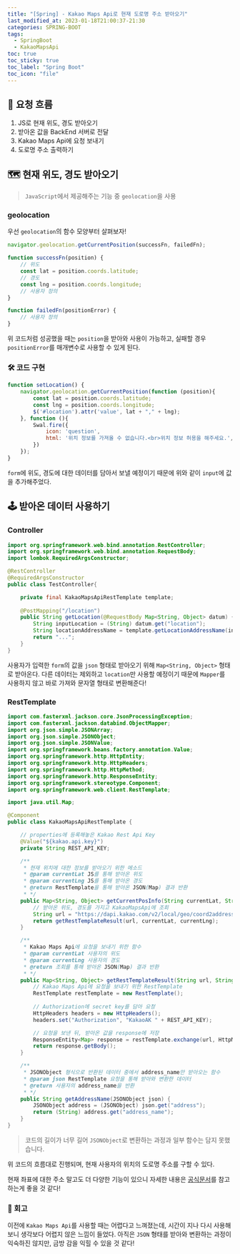 ```yaml
---
title: "[Spring] - Kakao Maps Api로 현재 도로명 주소 받아오기"
last_modified_at: 2023-01-18T21:00:37-21:30
categories: SPRING-BOOT
tags:
  - SpringBoot
  - KakaoMapsApi
toc: true
toc_sticky: true
toc_label: "Spring Boot"
toc_icon: "file"
---
```


## 💨 요청 흐름

1. JS로 현재 위도, 경도 받아오기
2. 받아온 값을 BackEnd 서버로 전달
3. Kakao Maps Api에 요청 보내기
4. 도로명 주소 출력하기

## 🗺️ 현재 위도, 경도 받아오기

> `JavaScript`에서 제공해주는 기능 중 `geolocation`을 사용

### geolocation

우선 `geolocation`의 함수 모양부터 살펴보자!

```javascript
navigator.geolocation.getCurrentPosition(successFn, failedFn);

function successFn(position) {
    // 위도
    const lat = position.coords.latitude;
    // 경도
    const lng = position.coords.longitude;
    // 사용자 정의
}

function failedFn(positionError) {
    // 사용자 정의
}
```

위 코드처럼 성공했을 때는 `position`을 받아와 사용이 가능하고, 실패할 경우 `positionError`를 매개변수로 사용할 수 있게 된다. 

### 🛠️ 코드 구현

```javascript
function setLocation() {
    navigator.geolocation.getCurrentPosition(function (position){
        const lat = position.coords.latitude;
        const lng = position.coords.longitude;
        $('#location').attr('value', lat + "," + lng);
    }, function (){
        Swal.fire({
            icon: 'question',
            html: '위치 정보를 가져올 수 없습니다.<br>위치 정보 허용을 해주세요.',
        })
    });
}
```

`form`에 위도, 경도에 대한 데이터를 담아서 보낼 예정이기 때문에 위와 같이 `input`에 값을 추가해주었다.

## 🕹️ 받아온 데이터 사용하기

### Controller

```java
import org.springframework.web.bind.annotation.RestController;
import org.springframework.web.bind.annotation.RequestBody;
import lombok.RequiredArgsConstructor;

@RestController
@RequiredArgsConstructor
public class TestController{

    private final KakaoMapsApiRestTemplate template;
    
    @PostMapping("/location")
    public String getLocation(@RequestBody Map<String, Object> datum) {
        String inputLocation = (String) datum.get("location");
        String locationAddressName = template.getLocationAddressName(inputLocation);
        return "...";
    }
}
```

사용자가 입력한 `form`의 값을 `json` 형태로 받아오기 위해 `Map<String, Object>` 형태로 받아온다.
다른 데이터는 제외하고 `location`만 사용할 예정이기 때문에 `Mapper`를 사용하지 않고 바로 가져와 문자열 형태로 변환해준다!

### RestTemplate

```java
import com.fasterxml.jackson.core.JsonProcessingException;
import com.fasterxml.jackson.databind.ObjectMapper;
import org.json.simple.JSONArray;
import org.json.simple.JSONObject;
import org.json.simple.JSONValue;
import org.springframework.beans.factory.annotation.Value;
import org.springframework.http.HttpEntity;
import org.springframework.http.HttpHeaders;
import org.springframework.http.HttpMethod;
import org.springframework.http.ResponseEntity;
import org.springframework.stereotype.Component;
import org.springframework.web.client.RestTemplate;

import java.util.Map;

@Component
public class KakaoMapsApiRestTemplate {

    // properties에 등록해놓은 Kakao Rest Api Key
    @Value("${kakao.api.key}")
    private String REST_API_KEY;

    /**
     * 현재 위치에 대한 정보를 받아오기 위한 메소드
     * @param currentLat JS를 통해 받아온 위도
     * @param currentLng JS를 통해 받아온 경도
     * @return RestTemplate을 통해 받아온 JSON(Map) 결과 반환
     * */
    public Map<String, Object> getCurrentPosInfo(String currentLat, String currentLng) {
        // 받아온 위도, 경도를 가지고 KakaoMapsApi에 조회 
        String url = "https://dapi.kakao.com/v2/local/geo/coord2address.json?x={currentLng}&y={currentLat}";
        return getRestTemplateResult(url, currentLat, currentLng);
    }

    /**
     * Kakao Maps Api에 요청을 보내기 위한 함수
     * @param currentLat 사용자의 위도
     * @param currentLng 사용자의 경도
     * @return 조회를 통해 받아온 JSON(Map) 결과 반환
     * */
    public Map<String, Object> getRestTemplateResult(String url, String currentLat, String currentLng) {
        // Kakao Maps Api에 요청을 보내기 위한 RestTemplate
        RestTemplate restTemplate = new RestTemplate();
        
        // Authorization에 secret key를 담아 요청
        HttpHeaders headers = new HttpHeaders();
        headers.set("Authorization", "KakaoAK " + REST_API_KEY);

        // 요청을 보낸 뒤, 받아온 값을 response에 저장
        ResponseEntity<Map> response = restTemplate.exchange(url, HttpMethod.GET, new HttpEntity<>(headers), Map.class, currentLng, currentLat);
        return response.getBody();
    }

    /**
     * JSONObject 형식으로 반환된 데이터 중에서 address_name만 받아오는 함수
     * @param json RestTemplate 요청을 통해 받아와 변환한 데이터
     * @return 사용자의 address_name을 반환
     * */
    public String getAddressName(JSONObject json) {
        JSONObject address = (JSONObject) json.get("address");
        return (String) address.get("address_name");
    }
}
```

> 코드의 길이가 너무 길어 `JSONObject`로 변환하는 과정과 일부 함수는 담지 못했습니다.

위 코드의 흐름대로 진행되며, 현재 사용자의 위치의 도로명 주소를 구할 수 있다.

현재 좌표에 대한 주소 말고도 더 다양한 기능이 있으니 자세한 내용은 [공식문서](https://developers.kakao.com/docs/latest/ko/local/dev-guide)를 참고하는게 좋을 것 같다!

### 🤔 회고

이전에 `Kakao Maps Api`를 사용할 때는 어렵다고 느껴졌는데, 시간이 지나 다시 사용해보니 생각보다 어렵지 않은 느낌이 들었다.
아직은 `JSON` 형태를 받아와 변환하는 과정이 익숙하진 않지만, 금방 감을 익힐 수 있을 것 같다!